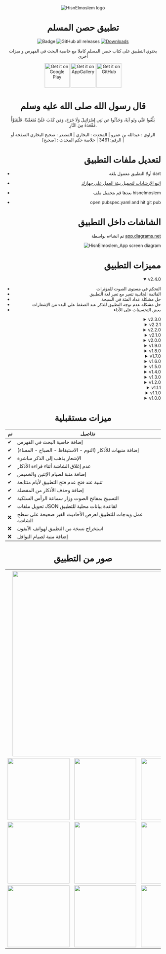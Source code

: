 <div align="center">

<img src="https://user-images.githubusercontent.com/50374022/177197673-54958322-b5aa-4ae2-81df-107bcc91fb61.png" alt='HisnElmoslem logo'/>

# تطبيق حصن المسلم

![Badge](https://img.shields.io/github/v/release/muslimpack/HisnElmoslem_App)
![GitHub all releases](https://img.shields.io/github/downloads/muslimpack/HisnElmoslem_App/total?color=blue&label=Total%20Downloads)
[![Downloads](https://PlayBadges.pavi2410.me/badge/downloads?id=com.hassaneltantawy.hisnelmoslem)](https://play.google.com/store/apps/details?id=com.hassaneltantawy.hisnelmoslem)

يحتوي التطبيق على كتاب حصن المسلم كاملا مع خاصية البحث في الفهرس و ميزات أخرى

[<img src="https://play.google.com/intl/en_us/badges/static/images/badges/en_badge_web_generic.png"
      alt='Get it on Google Play'
      height="80">](https://play.google.com/store/apps/details?id=com.hassaneltantawy.hisnelmoslem)
[<img src="https://upload.wikimedia.org/wikipedia/commons/e/e7/Huawei_AppGallery_white_badge_EN.png"
      alt='Get it on AppGallery'
      height="80">](https://appgallery.huawei.com/app/C105465105)
[<img src="https://user-images.githubusercontent.com/69304392/148696068-0cfea65d-b18f-4685-82b5-329a330b1c0d.png"
      alt='Get it on GitHub'
      height="80">](https://github.com/muslimpack/HisnElmoslem_App/releases/latest)

# قال رسول الله صلى الله عليه وسلم

بَلِّغُوا عَنِّي ولو آيَةً، وَحَدِّثُوا عن بَنِي إِسْرَائِيلَ وَلَا حَرَجَ، وَمَن كَذَبَ عَلَيَّ مُتَعَمِّدًا، فَلْيَتَبَوَّأْ مَقْعَدَهُ مِنَ النَّارِ.

الراوي : عبدالله بن عمرو | المحدث : البخاري | المصدر : صحيح البخاري
الصفحة أو الرقم: 3461 | خلاصة حكم المحدث : [صحيح] |

<div align="right">

# لتعديل ملفات التطبيق

- أولا التطبيق معمول بلغة dart

- [اتبع الارشادات لتحميل بيئة العمل على جهازك](https://flutter.dev/docs/get-started/install)

- بعدها قم بتحميل ملف hisnelmoslem

- open pubspec.yaml and hit git pub

# الشاشات داخل التطبيق

تم انشاءه بواسطة [app.diagrams.net](https://app.diagrams.net/)

<img src="https://raw.githubusercontent.com/muslimpack/HisnElmoslem_App/master/repo_media/app_screen_diagram.png" alt='HisnElmoslem_App screen diagram'/>

# مميزات التطبيق

<details open>
<summary>v2.4.0</summary>

- التحكم في مستوى الصوت للمؤثرات
- القائمة الجانبية تتغير مع تغير لغة التطبيق
- حل مشكلة عداد المئة في السبحة
- حل مشكلة عدم توجه التطبيق للذكر عند الضغط على البدء من الإشعارات
- بعض التحسينات على الأداء

</details>

<details close>
<summary>v2.3.0</summary>

- اضافة شرح للأذكار يتضمن الحديث والفوائد والشرح لكل ذكر من الأذكار
- اضافة وضع جديد لألوان التطبيق "أسود غريب"
- اضافة ترجمة انجليزية للواجهة "يلزم إعادة تشغيل التطبيق لتطبيقها في بعض الأماكن"
- اضافة خاصية جديدة للسبحة وهي الأذكار المتغيرة بتفعيلها يقوم التطبيق بتديل عشوائي للأذكار أمامك
- يمكنك الآن تعديل المنبهات من الواجهة مباشرة عن طريق الضغط المطول على أيقونة الإشعارات وهي مفعلة
- اضافة شريط اضافي لتقدمك عند قراءة الأذكار يقوم بحساب كل تسبيحة
- بعض التعديلات في القائمة الجانبية في الصفحة الرئيسية
- بعض التعديلات في واجهة مشاركة الذكر كصورة
- تكبير الحد الأقصى للخط في مشاركة الذكر كصورة
- يمكنك الآن حذف التشكيل عند مشاركة الذكر كصورة
- مشاركة الأحاديث المنتشرة التي لا تصح كصورة
- إصلاح الخلل الذي يسبب توقف التطبيق على هواتف من اصدار أندرويد 13
- إصلاح الخلل الخاص بارسال الأخطاء الإملائية
- اصلاح الخلل الذي يظهر عند اضافة عداد جديد في السبحة

</details>

<details close>
<summary>v2.2.1</summary>

- حل مشكلة الشاشة السوداء في بداية التطبيق لمستخدمي أندرويد 13
- حل مشكلة إرسال البريد بالأخطاء الإملائية

</details>

<details close>
<summary>v2.2.0</summary>

- امكانية تغيير الخط داخل التطبيق قرابة خمسة عشر خطا للاختيار بينها
- الخط يظهر عند مشاركة الذكر كصورة
- حل بعض المشاكل المتعلقة بالاشعارات والجدولة
- حل مشاكل اختفاء الأزرار وشرائط الأدوات خلف أزرار التنقل في بعض الهواتف

</details>

<details close>
<summary>v2.1.0</summary>

- إمكانية ترتيب النوافذ على الواجهة
- إضافة ذكر أستغفر الله وأتوب إليه في أذكار المساء
- إمكانية إعادة تعيين العداد في بطاقات الذكر المفضل
- إعادة كتابة الإشعارات
- تحسين صفحة تاريخ الميزات
- تحسين في القائمة الجانبية في الشاشة الرئيسية
- تحسين في شكل حالة التنبيهات على الواجهة
- تحسين في شكل إضافة وتعديل التنبيهات
- تحسين في بطاقات التنبيهات في إدارة التنبيهات
- حفظ ثيم التطبيق عند أول مرة لفتحة وجعل الوضع المعتم هو الوضع الإفتراضي للتطبيق
- حل مشكلة عدم تحديث معاينة الخط في الإعدادات
- حل مشكلة اللون الأبيض عند فتح البرنامج
- حل مشكلة ظهور التنبيهات بعد حذفها

</details>

<details close>
<summary>v2.0.0</summary>

- إضافة سورة السجدة برواية حفص عن عاصم
- اهتزاز الهاتف عند التسبيح والذكر يمكنك تفعيله من الإعدادات إدارة المؤثرات
  - اهتزاز عند كل ذكر
  - اهتزاز عند انتهاء الذكر
  - اهتزاز عند انتهاء جميع الأذكار
- إصلاح مشكلة البريد الإلكتروني

</details>

<details close>
<summary>v1.9.0</summary>

- إضافة وضع ألوان فاتح مائل للصفرة
- تطوير كلي لمشاركة الذكر بالصورة
  - التحكم بكل لون على حدة
    [لون العنوان - لون النص - لون ملحقات النص - لون البطاقة]
  - التحكم في حجم النص
  - تحسين جودة الصورة لضعف الجودة السابقة وامكانية التحكم بالجودة
    [1.0 - 1.5 - 2.0 - 2.5 - 3.0]
  - التحكم في عرض الصورة
  - التحكم في اظهار رقم الذكر أعلى الصورة
  - الابقاء على الوضع القديم من حيث حجم الخط تحت مسمى "حجم خط ثابت"
  - حفظ جميع الإعدادات للمرات القادمة
- إصلاح مشكلة استمرار العداد بعد الخروج من الصفحة

</details>

<details close>
<summary>v1.8.0</summary>

- تطوير السبحة
  - إضافة ذكر والتسبيح لكل ذكر بشكل منفرد
  - امكانية ضبط العداد من 33 لأي عدد تشاء
- إضافة سورة الملك براوية حفص عن عاصم
- تطوير شكل الواجهة وجعلها أكثر بساطة
- إصلاح بعض واجهات الصفحات

</details>

<details close>
<summary>v1.7.0</summary>

- إضافة مؤثرات صوتية
  - عند الضغط للتسبيح
  - عند اكتمال الذكر
  - عند اكتمال جميع الأذكار
- عودة الوضع المعتم القديم للتطبيق ليصبح هناك ثلاثة أوضاع
  - فاتح
  - معتم
  - معتم محسن
- إصلاح بعض المشاكل وإضافة بعض التحسينات

</details>

<details close>
<summary>v1.6.0</summary>

- وضعين للألوان (معتم - فاتح)
- اصلاحات في صفحات سورة الكهف
- Solved: Mapping new ns to old ns

</details>

<details close>
<summary>v1.5.0</summary>

- الشريط العلوي يختفي أثناء تصفح الفهرس والمفضلة
- مشاركة الذكر كصورة
- أيقونات تعبر عن منبه الذكر في الصفحة الرئيسية [إضافة - تفعيل - الغاء تفعيل]
- إضافة ذكر إلى المفضلة
- إضافة اعدادت الخط إلى صفحة الإعدادت
- تعديل واجهة قراءة الأذكار في وضع الصفحات
- تعيين الحديث كمقروء
- التطبيق في الوضع الرأسي دائما
- اصلاح الألوان الساطعة في صفحة المنبهات
- اصلاح النمط لبعض النصوص
- إضافة مؤشر كلي لتقدمك في الذكر لوضع البطاقة
- Stable التسبيح بمفاتيح الصوت وسماعات الرأس التي تدعم التحكم بمفاتيح الصوت
  - التحكم في الأذكار اليومية بمفاتيح الصوت
  - التحكم بالسبحة بمفاتيح الصوت
  - تقليب صفحات سورة الكهف
- اصلاح بعض الأخطاء

</details>

<details close>
<summary>v1.4.0</summary>

- تعديلات في شاشة الأذكار في وضعية الصفحات
- إضافة مؤشر كلي لتقدمك في الذكر
- Beta يمكنك الآن بمفاتيح الصوت وسماعات الرأس التي تدعم التحكم بمفاتيح الصوت
  - التحكم في الأذكار اليومية.
  - التحكم بالسبحة.
  - تقليب صفحات سورة الكهف.
- حل مشكلة عدم فتح الذكر عند الضغط على اشعار التنبيه الخاص به.
- حل مشكلة عدم حفظ التطبيقات للإعدادت.
- اصلاح بعض المشاكل المتعلقة بسرعة والأداء.
- التطبيق أصبح أخف حجما.
- تحكم أفضل لتحليل المشاكل.

</details>

<details close>
<summary>v1.3.0</summary>

- الشاشة لا تغلق أثناء قراءة الأذكار "Screen always on"
- إضافة وحذف الأذكار من المفضلة
- إضافة منبه لصيام الإثنين والخميس
- إضافة منبه عند عدم فتح التطبيق لمدة 3 أيام
- يمكنك الآن تخصيص وقت الذكر
- إضافة تنبيه لأي ذكر داخل التطبيق
- التنبيهات تذهب للذكر مباشرة عند الضغط عليها
- إضافة صفحة في الإعدادات للتحكم في التنبيهات
- التحكم الكامل في الاشعارات
- تعديل صفحة القرآن الكريم
- تحسين تجربة الانتقال داخل التطبيق عن طريق إضافة انيميشن عند التنقل بين الصفحات
- اصلاح الأخطاء والمشاكل التي وصلتنا

</details>

<details close>
<summary>v1.2.0</summary>

- اصلاح بعض المشاكل
- تحديث شامل للواجهة "أصبحت أكثر تركيزا على الأذكار مع إعادة ترتيب الأدوات الأخرى"
- إضافة تنبيهات للأذكار
- إضافة سورة الكهف يتم الدخول إليها من إشعار يظهر يوم الجمعة
- حذف الوضع الفاتح للألوان

</details>

<details close>
<summary>v1.1.1</summary>

- إصلاح مشكلة عدم حفظ التطبيق لوضعية الذكر عند الإغلاق

</details>

</details>

<details close>
<summary>v1.1.0</summary>

- اصلاح بعض المشاكل
- تعديل الأخطاء الإملائية التي وصلتنا
- الاكتفاء بالوضع المعتم و الفاتح
- العداد أصبح داخل البطاقات
- تحول لون البطاقة عند انتهاء العد
- عمل وضعية جديدة للقراءة و هي وضعية الصفحات يمكنك التبديل بينها وبين البطاقات من خلال الإعدادات

</details>

<details close>
<summary>v1.0.0</summary>

- التطبيق يحتوي على فهرس كامل لكتاب حصن المسلم
- خاصية البحث في الفهرس
- قراءة الأذكار بتشكيل أو بدون
- تكبير وتصغير حجم الخط
- تبديل إلى الوضع المعتم أثناء القراءة
- عند الضغط المطول على الذكر يظهر لك التخريج
- الضغط المفرد يقوم بتشغيل عداد الذكر حتى تشعر باهتزاز يعني انتهاء الذكر
- النص أسفل الذكر يحتوي على فضل الذكر أو تعليق
- مفضلة يوجد بها الأذكار اليومية التي تحتاجها بشكل دوري
- يوجد سُبحة للعد كيفما شئت
- (عداد لانهائي - إنقاص العد - تصفير العداد)
- تبويب يحتوي على بعض الأحاديث المنتشرة التي لا تصح
- يوجد تبويب لتطبيقات نافعة نرشحها لك
- يحتوي على وضع ليلي وعدد من الألوان للوضع الفاتح
- يمكنك تكبير وتصغير حجم الذكر كما تشاء
- يمكنك مشاركة الذكر مع من تحب
- يمكنك الإبلاغ عن الذكر في حالة وجود خطأ
- يمكنك مراسلتي أو ارسال تقييم للتطبيق من خلال الاعدادات

</details>

<div align="center">

# ميزات مستقبلية

| تم  | تفاصيل                                                      |
| --- | ----------------------------------------------------------- |
| ✔   | إضافة خاصية البحث في الفهرس                                 |
| ✔   | إضافة منبهات للأذكار (النوم - الاستيقاظ - الصباح - المساء)  |
| ✔   | الإشعار يذهب إلى الذكر مباشرة                               |
| ✔   | عدم إغلاق الشاشة أثناء قراءة الأذكار                        |
| ✔   | إضافة منبة لصيام الإثنين والخميس                            |
| ✔   | تنبية عند فتح عدم فتح التطبيق لأيام متتابعة                 |
| ✔   | إضافة وحذف الأذكار من المفضلة                               |
| ✔   | التسبيح بمفاتح الصوت وزار سماعة الرأس السلكية               |
| ✔   | تحويل ملفات JSON لقاعدة بيانات محلية للتطبيق                |
| ❌  | عمل ويدجات للتطبيق لعرض الأحاديث الغير صحيحة على سطح الشاشة |
| ❌  | استخراج نسخة من التطبيق لهواتف الآيفون                      |
| ❌  | إضافة منبة لصيام النوافل                                    |

# صور من التطبيق

<table>
  <tr>
    <th colspan="3">
    <img src="https://user-images.githubusercontent.com/50374022/177201817-cba2d256-9ffa-4f22-9739-8a8beb4c1630.png" width="600" >
    </th>
  </tr>
  <tr>
  <td >
<img src="https://user-images.githubusercontent.com/50374022/177201360-acc8d5c0-a1d7-4b72-bd06-15b34a25ad56.png" width="200" >
  </td>
    <td>
<img src="https://user-images.githubusercontent.com/50374022/177201372-1987d68e-ead0-4a6a-829c-5e793699f929.png" width="200" >
  </td>
    <td>
<img src="https://user-images.githubusercontent.com/50374022/177201437-c8a8d183-d16d-45fb-960a-04041e7deacf.png" width="200" >
  </td>
  </tr>
  <tr>
    <td><img src="https://user-images.githubusercontent.com/50374022/177201381-ec74090c-cde9-4847-b7e3-fec1d838427b.png" width="200" ></td>
    <td><img src="https://user-images.githubusercontent.com/50374022/177201394-ec252bfd-6855-4358-8bf1-71b5a1fd9b47.png" width="200" ></td>
    <td><img src="https://user-images.githubusercontent.com/50374022/177201404-db8bf84a-5b1e-44db-9ed5-c9dadf3c163d.png" width="200" ></td>
  </tr>
  <tr>
    <td><img src="https://user-images.githubusercontent.com/50374022/177201416-b33d221d-279b-4826-aa6b-94fcd56278e9.png" width="200" ></td>
    <td><img src="https://user-images.githubusercontent.com/50374022/177201424-9b9e6b26-994c-4b63-9e6b-3539ac8eeb73.png" width="200" ></td>
    <td><img src="https://user-images.githubusercontent.com/50374022/177201431-8020baac-c718-4fc5-aedf-445dd38294d6.png" width="200" ></td>
  </tr>
</table>
</div>
